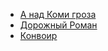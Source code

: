 * [А над Коми гроза](А%20над%20Коми%20гроза)
* [Дорожный Роман](Дорожный%20Роман)
* [Конвоир](Конвоир)